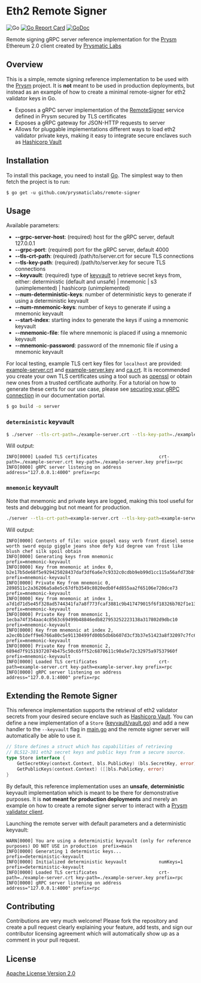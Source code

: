 # Eth2 Remote Signer

![Go](https://github.com/prysmaticlabs/remote-signer/workflows/Go/badge.svg?branch=master)
[![Go Report Card](https://goreportcard.com/badge/github.com/prysmaticlabs/remote-signer)](https://goreportcard.com/report/github.com/prysmaticlabs/remote-signer)
[![GoDoc](https://godoc.org/github.com/prysmaticlabs/remote-signer?status.svg)](https://godoc.org/github.com/prysmaticlabs/remote-signer)


Remote signing gRPC server reference implementation for the [Prysm](https://github.com/prysmaticlabs/prysm) Ethereum 2.0 client created by [Prysmatic Labs](https://prysmaticlabs.com)

## Overview

This is a simple, remote signing reference implementation to be used with the [Prysm](https://github.com/prysmaticlabs/prysm) project. It is **not** meant to be used in production deployments, but instead as an example of how to create a minimal remote-signer for eth2 validator keys in Go.

- Exposes a gRPC server implementation of the [RemoteSigner](https://github.com/prysmaticlabs/prysm/blob/master/proto/validator/accounts/v2/keymanager.proto) service defined in Prysm secured by TLS certificates
- Exposes a gRPC gateway for JSON-HTTP requests to server 
- Allows for pluggable implementations different ways to load eth2 validator private keys, making it easy to integrate secure enclaves such as [Hashicorp Vault](https://learn.hashicorp.com/vault)

## Installation

To install this package, you need to install [Go](https://golang.org/doc/install). The simplest way to then fetch the project is to run:

```
$ go get -u github.com/prysmaticlabs/remote-signer
```

## Usage

Available parameters:

- **--grpc-server-host**: (required) host for the gRPC server, default 127.0.0.1
- **--grpc-port**: (required) port for the gRPC server, default 4000
- **--tls-crt-path**: (required) /path/to/server.crt for secure TLS connections
- **--tls-key-path**: (required) /path/to/server.key for secure TLS connections
- **--keyvault**: (required) type of [keyvault](https://github.com/prysmaticlabs/remote-signer/blob/master/keyvault/vault.go) to retrieve secret keys from, either: deterministic (default and unsafe) | mnemonic | s3 (unimplemented) | hashicorp (unimplemented)
- **--num-deterministic-keys**: number of deterministic keys to generate if using a deterministic keyvault
- **--num-mnemonic-keys**: number of keys to generate if using a mnemonic keyvault
- **--start-index**: starting index to generate the keys if using a mnemonic keyvault
- **--mnemonic-file**: file where mnemonic is placed if using a mnemonic keyvault
- **--mnemonic-password**: password of the mnemonic file if using a mnemonic keyvault

For local testing, example TLS cert key files for `localhost` are provided: [example-server.crt](https://github.com/prysmaticlabs/remote-signer/blob/master/example-server.crt) and [example-server.key](https://github.com/prysmaticlabs/remote-signer/blob/master/example-server.key) and [ca.crt](https://github.com/prysmaticlabs/remote-signer/blob/master/ca.crt). It is recommended you create your own TLS certificates using a tool such as [openssl](https://www.openssl.org/) or obtain new ones from a trusted certificate authority. For a tutorial on how to generate these certs for our use case, please see [securing your gRPC connection](https://docs.prylabs.network/docs/prysm-usage/secure-grpc) in our documentation portal.

```bash
$ go build -o server
```

### `deterministic` keyvault

```bash
$ ./server --tls-crt-path=./example-server.crt --tls-key-path=./example-server.key
```

Will output:

```text
INFO[0000] Loaded TLS certificates                       crt-path=./example-server.crt key-path=./example-server.key prefix=rpc
INFO[0000] gRPC server listening on address              address="127.0.0.1:4000" prefix=rpc
```


### `mnemonic` keyvault

Note that mnemonic and private keys are logged, making this tool useful for tests and debugging but not meant for production.

```bash
./server --tls-crt-path=example-server.crt --tls-key-path=example-server.key --keyvault=mnemonic --num-mnemonic-keys=3 --start-index=0 --mnemonic-file=sample-mnemonic.txt
```

Will output:
```text
INFO[0000] Contents of file: voice gospel easy verb front diesel sense worth sword equip giggle jeans shoe defy kid degree van frost like blush chef silk spoil obtain
INFO[0000] Generating keys from mnemonic                 prefix=mnemonic-keyvault
INFO[0000] Key from mnemonic at index 0, b2e17b5de68f5e929425028437daf3df6a6e7c9332c0cdbb9eb99d1cc115a56afd73b8fd04e8a1d11e53eb75b54d4176  prefix=mnemonic-keyvault
INFO[0000] Private Key from mnemonic 0, 2898511c2a36206a5a8e5c67dfb3549c8020edb0f4d855aa2f65106e720dce73  prefix=mnemonic-keyvault
INFO[0000] Key from mnemonic at index 1, a7d1d71d5e45f328ad5744341fa7a8f773fcaf3881c9b417479015f6f18326b702f1e13ce385cf0dc5db5558955a0e6e  prefix=mnemonic-keyvault
INFO[0000] Private Key from mnemonic 1, 1ecba74f354aac4c8563c69499b48846edb827953252223138a317802d9dbc10  prefix=mnemonic-keyvault
INFO[0000] Key from mnemonic at index 2, a2ec0b1deff9e6766a80c5e91130499fd00b5db6b607d3cf3b37e51423a8f32097c7fc69dd63d0a8cf14e17d491b0cec  prefix=mnemonic-keyvault
INFO[0000] Private Key from mnemonic 2, 6894d7f91519372074b475c50c65ff52c6870611c90a5e72c32975a97537960f  prefix=mnemonic-keyvault
INFO[0000] Loaded TLS certificates                       crt-path=example-server.crt key-path=example-server.key prefix=rpc
INFO[0000] gRPC server listening on address              address="127.0.0.1:4000" prefix=rpc
```


## Extending the Remote Signer

This reference implementation supports the retrieval of eth2 validator secrets from your desired secure enclave such as [Hashicorp Vault](https://learn.hashicorp.com/vault). You can define a new implementation of a `Store` ([keyvault/vault.go](https://github.com/prysmaticlabs/remote-signer/blob/master/keyvault/vault.go)) and add a new handler to the `--keyvault` flag in [main.go](https://github.com/prysmaticlabs/remote-signer/blob/master/main.go#L70) and the remote signer server will automatically be able to use it.

```go
// Store defines a struct which has capabilities of retrieving
// BLS12-381 eth2 secret keys and public keys from a secure source.
type Store interface {
	GetSecretKey(context.Context, bls.PublicKey) (bls.SecretKey, error)
	GetPublicKeys(context.Context) ([]bls.PublicKey, error)
}
```

By default, this reference implementation uses an **unsafe**, **deterministic** keyvault implementation which is meant to be there for demonstrative purposes. It is **not meant for production deployments** and merely an example on how to create a remote signer server to interact with a [Prysm validator client](https://github.com/prysmaticlabs/prysm).

Launching the remote server with default parameters and a deterministic keyvault:

```text
WARN[0000] You are using a deterministic keyvault (only for reference purposes) DO NOT USE in production  prefix=main
INFO[0000] Generating 1 determistic keys...              prefix=deterministic-keyvault
INFO[0000] Initialized deterministic keyvault            numKeys=1 prefix=deterministic-keyvault
INFO[0000] Loaded TLS certificates                       crt-path=./example-server.crt key-path=./example-server.key prefix=rpc
INFO[0000] gRPC server listening on address              address="127.0.0.1:4000" prefix=rpc
```

## Contributing

Contributions are very much welcome! Please fork the repository and create a pull request clearly explaining your feature, add tests, and sign our contributor licensing agreement which will automatically show up as a comment in your pull request. 

## License

[Apache License Version 2.0](https://github.com/prysmaticlabs/remote-signer/blob/master/LICENSE)
